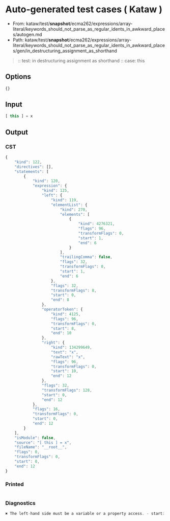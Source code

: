 # Auto-generated test cases ( Kataw )
- From: kataw/test/__snapshot__/ecma262/expressions/array-literal/keywords_should_not_parse_as_regular_idents_in_awkward_places/autogen.md
- Path: kataw/test/__snapshot__/ecma262/expressions/array-literal/keywords_should_not_parse_as_regular_idents_in_awkward_places/gen/in_destructuring_assignment_as_shorthand
> :: test: in destructuring assignment as shorthand
> :: case: this
## Options

`````js
{}
`````
## Input

`````js
[ this ] = x
`````
## Output

### CST

```javascript
{
    "kind": 122,
    "directives": [],
    "statements": [
        {
            "kind": 120,
            "expression": {
                "kind": 125,
                "left": {
                    "kind": 119,
                    "elementList": {
                        "kind": 270,
                        "elements": [
                            {
                                "kind": 4276321,
                                "flags": 96,
                                "transformFlags": 0,
                                "start": 1,
                                "end": 6
                            }
                        ],
                        "trailingComma": false,
                        "flags": 32,
                        "transformFlags": 0,
                        "start": 1,
                        "end": 6
                    },
                    "flags": 32,
                    "transformFlags": 8,
                    "start": 0,
                    "end": 8
                },
                "operatorToken": {
                    "kind": 4125,
                    "flags": 96,
                    "transformFlags": 0,
                    "start": 8,
                    "end": 10
                },
                "right": {
                    "kind": 134299649,
                    "text": "x",
                    "rawText": "x",
                    "flags": 96,
                    "transformFlags": 0,
                    "start": 10,
                    "end": 12
                },
                "flags": 32,
                "transformFlags": 128,
                "start": 0,
                "end": 12
            },
            "flags": 16,
            "transformFlags": 0,
            "start": 0,
            "end": 12
        }
    ],
    "isModule": false,
    "source": "[ this ] = x",
    "fileName": "__root__",
    "flags": 0,
    "transformFlags": 0,
    "start": 0,
    "end": 12
}
```

### Printed

```javascript

```

### Diagnostics

```javascript
✖ The left-hand side must be a variable or a property access. - start: 8, end: 10

```

